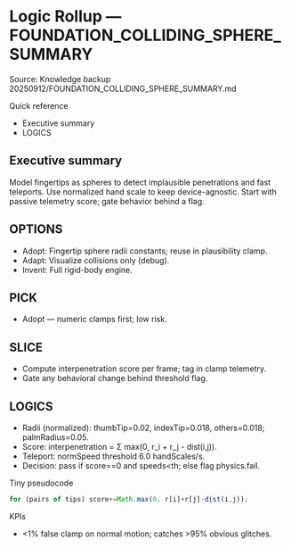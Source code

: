 <!--
STIGMERGY REVIEW HEADER
Status: Pending verification
Review started: 2025-09-16T19:48-06:00
Expires: 2025-09-23T19:48-06:00 (auto-expire after 7 days)

Checklist:
- [ ] Re-evaluate this artifact against current Hexagonal goals
- [ ] Validate references against knowledge manifests
- [ ] Log decisions in TODO_2025-09-16.md
-->

# Logic Rollup — FOUNDATION_COLLIDING_SPHERE_SUMMARY

Source: Knowledge backup 20250912/FOUNDATION_COLLIDING_SPHERE_SUMMARY.md

Quick reference

- Executive summary
- LOGICS

## Executive summary

Model fingertips as spheres to detect implausible penetrations and fast teleports. Use normalized hand scale to keep device-agnostic. Start with passive telemetry score; gate behavior behind a flag.

## OPTIONS

- Adopt: Fingertip sphere radii constants; reuse in plausibility clamp.
- Adapt: Visualize collisions only (debug).
- Invent: Full rigid-body engine.

## PICK

- Adopt — numeric clamps first; low risk.

## SLICE

- Compute interpenetration score per frame; tag in clamp telemetry.
- Gate any behavioral change behind threshold flag.

## LOGICS

- Radii (normalized): thumbTip=0.02, indexTip=0.018, others=0.018; palmRadius=0.05.
- Score: interpenetration = Σ max(0, r_i + r_j - dist(i,j)).
- Teleport: normSpeed threshold 6.0 handScales/s.
- Decision: pass if score==0 and speeds<th; else flag physics.fail.

Tiny pseudocode

```js
for (pairs of tips) score+=Math.max(0, r[i]+r[j]-dist(i,j));
```

KPIs

- <1% false clamp on normal motion; catches >95% obvious glitches.
